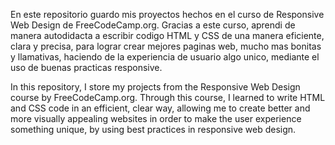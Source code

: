 En este repositorio guardo mis proyectos hechos en el curso de Responsive Web Design de FreeCodeCamp.org. Gracias a este curso, aprendi de manera autodidacta a escribir codigo HTML y CSS de una manera eficiente, clara y precisa, para lograr crear mejores paginas web, mucho mas bonitas y llamativas, haciendo de la experiencia de usuario algo unico, mediante el uso de buenas practicas responsive. 

In this repository, I store my projects from the Responsive Web Design course by FreeCodeCamp.org. Through this course, I learned to write HTML and CSS code in an efficient, clear way, allowing me to create better and more visually appealing websites in order to make the user experience something unique, by using best practices in responsive web design.
